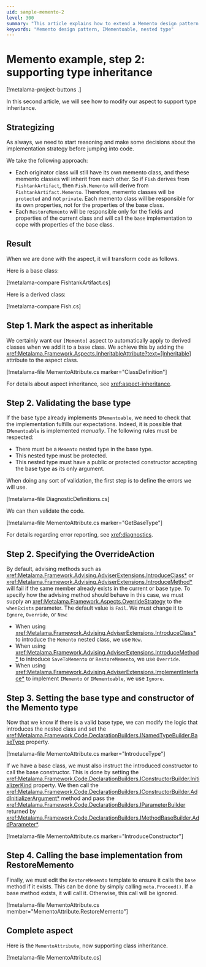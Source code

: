 ```yaml
---
uid: sample-memento-2
level: 300
summary: "This article explains how to extend a Memento design pattern to support type inheritance using the Metalama framework, including validation and method overrides."
keywords: "Memento design pattern, IMementoable, nested type"
---
```


# Memento example, step 2: supporting type inheritance

[!metalama-project-buttons .]

In this second article, we will see how to modify our aspect to support type inheritance.

## Strategizing

As always, we need to start reasoning and make some decisions about the implementation strategy before jumping into code.

We take the following approach:

* Each originator class will still have its own memento class, and these memento classes will inherit from each other. So if `Fish` derives from `FishtankArtifact`, then `Fish.Memento` will derive from `FishtankArtifact.Memento`. Therefore, memento classes will be `protected` and not `private`. Each memento class will be responsible for its own properties, not for the properties of the base class.
* Each `RestoreMemento` will be responsible only for the fields and properties of the current class and will call the `base` implementation to cope with properties of the base class.

## Result

When we are done with the aspect, it will transform code as follows.

Here is a base class:

[!metalama-compare FishtankArtifact.cs]

Here is a derived class:

[!metalama-compare Fish.cs]

## Step 1. Mark the aspect as inheritable

We certainly want our `[Memento]` aspect to automatically apply to derived classes when we add it to a base class. We achieve this by adding the <xref:Metalama.Framework.Aspects.InheritableAttribute?text=[Inheritable]> attribute to the aspect class.

[!metalama-file MementoAttribute.cs marker="ClassDefinition"]

For details about aspect inheritance, see <xref:aspect-inheritance>.

## Step 2. Validating the base type

If the base type already implements `IMementoable`, we need to check that the implementation fulfills our expectations. Indeed, it is possible that `IMementoable` is implemented _manually_. The following rules must be respected:

* There must be a `Memento` nested type in the base type.
* This nested type must be protected.
* This nested type must have a public or protected constructor accepting the base type as its only argument.

When doing any sort of validation, the first step is to define the errors we will use.

[!metalama-file DiagnosticDefinitions.cs]

We can then validate the code.

[!metalama-file MementoAttribute.cs marker="GetBaseType"]

For details regarding error reporting, see <xref:diagnostics>.

## Step 2. Specifying the OverrideAction

By default, advising methods such as <xref:Metalama.Framework.Advising.AdviserExtensions.IntroduceClass*> or <xref:Metalama.Framework.Advising.AdviserExtensions.IntroduceMethod*> will fail if the same member already exists in the current or base type. To specify how the advising method should behave in this case, we must supply an <xref:Metalama.Framework.Aspects.OverrideStrategy> to the `whenExists` parameter. The default value is `Fail`. We must change it to `Ignore`, `Override`, or `New`:
* When using <xref:Metalama.Framework.Advising.AdviserExtensions.IntroduceClass*> to introduce the `Memento` nested class, we use `New`.
* When using <xref:Metalama.Framework.Advising.AdviserExtensions.IntroduceMethod*> to introduce `SaveToMemento` or `RestoreMemento`, we use `Override`.
* When using <xref:Metalama.Framework.Advising.AdviserExtensions.ImplementInterface*> to implement `IMemento` or `IMementoable`, we use `Ignore`.

## Step 3. Setting the base type and constructor of the Memento type

Now that we know if there is a valid base type, we can modify the logic that introduces the nested class and set the <xref:Metalama.Framework.Code.DeclarationBuilders.INamedTypeBuilder.BaseType> property.

[!metalama-file MementoAttribute.cs marker="IntroduceType"]

If we have a base class, we must also instruct the introduced constructor to call the base constructor. This is done by setting the <xref:Metalama.Framework.Code.DeclarationBuilders.IConstructorBuilder.InitializerKind> property. We then call the <xref:Metalama.Framework.Code.DeclarationBuilders.IConstructorBuilder.AddInitializerArgument*> method and pass the <xref:Metalama.Framework.Code.DeclarationBuilders.IParameterBuilder> returned by <xref:Metalama.Framework.Code.DeclarationBuilders.IMethodBaseBuilder.AddParameter*>.

[!metalama-file MementoAttribute.cs marker="IntroduceConstructor"]

## Step 4. Calling the base implementation from RestoreMemento

Finally, we must edit the `RestoreMemento` template to ensure it calls the `base` method if it exists. This can be done by simply calling `meta.Proceed()`. If a base method exists, it will call it. Otherwise, this call will be ignored.

[!metalama-file MementoAttribute.cs member="MementoAttribute.RestoreMemento"]

## Complete aspect

Here is the `MementoAttribute`, now supporting class inheritance.

[!metalama-file MementoAttribute.cs]


